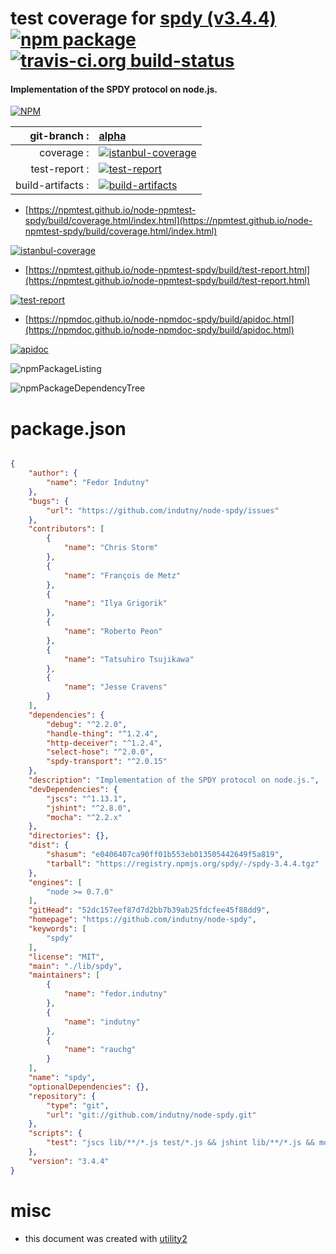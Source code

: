 # test coverage for  [spdy (v3.4.4)](https://github.com/indutny/node-spdy)  [![npm package](https://img.shields.io/npm/v/npmtest-spdy.svg?style=flat-square)](https://www.npmjs.org/package/npmtest-spdy) [![travis-ci.org build-status](https://api.travis-ci.org/npmtest/node-npmtest-spdy.svg)](https://travis-ci.org/npmtest/node-npmtest-spdy)
#### Implementation of the SPDY protocol on node.js.

[![NPM](https://nodei.co/npm/spdy.png?downloads=true&downloadRank=true&stars=true)](https://www.npmjs.com/package/spdy)

| git-branch : | [alpha](https://github.com/npmtest/node-npmtest-spdy/tree/alpha)|
|--:|:--|
| coverage : | [![istanbul-coverage](https://npmtest.github.io/node-npmtest-spdy/build/coverage.badge.svg)](https://npmtest.github.io/node-npmtest-spdy/build/coverage.html/index.html)|
| test-report : | [![test-report](https://npmtest.github.io/node-npmtest-spdy/build/test-report.badge.svg)](https://npmtest.github.io/node-npmtest-spdy/build/test-report.html)|
| build-artifacts : | [![build-artifacts](https://npmtest.github.io/node-npmtest-spdy/glyphicons_144_folder_open.png)](https://github.com/npmtest/node-npmtest-spdy/tree/gh-pages/build)|

- [https://npmtest.github.io/node-npmtest-spdy/build/coverage.html/index.html](https://npmtest.github.io/node-npmtest-spdy/build/coverage.html/index.html)

[![istanbul-coverage](https://npmtest.github.io/node-npmtest-spdy/build/screenCapture.buildCi.browser.%252Ftmp%252Fbuild%252Fcoverage.lib.html.png)](https://npmtest.github.io/node-npmtest-spdy/build/coverage.html/index.html)

- [https://npmtest.github.io/node-npmtest-spdy/build/test-report.html](https://npmtest.github.io/node-npmtest-spdy/build/test-report.html)

[![test-report](https://npmtest.github.io/node-npmtest-spdy/build/screenCapture.buildCi.browser.%252Ftmp%252Fbuild%252Ftest-report.html.png)](https://npmtest.github.io/node-npmtest-spdy/build/test-report.html)

- [https://npmdoc.github.io/node-npmdoc-spdy/build/apidoc.html](https://npmdoc.github.io/node-npmdoc-spdy/build/apidoc.html)

[![apidoc](https://npmdoc.github.io/node-npmdoc-spdy/build/screenCapture.buildCi.browser.%252Ftmp%252Fbuild%252Fapidoc.html.png)](https://npmdoc.github.io/node-npmdoc-spdy/build/apidoc.html)

![npmPackageListing](https://npmtest.github.io/node-npmtest-spdy/build/screenCapture.npmPackageListing.svg)

![npmPackageDependencyTree](https://npmtest.github.io/node-npmtest-spdy/build/screenCapture.npmPackageDependencyTree.svg)



# package.json

```json

{
    "author": {
        "name": "Fedor Indutny"
    },
    "bugs": {
        "url": "https://github.com/indutny/node-spdy/issues"
    },
    "contributors": [
        {
            "name": "Chris Storm"
        },
        {
            "name": "François de Metz"
        },
        {
            "name": "Ilya Grigorik"
        },
        {
            "name": "Roberto Peon"
        },
        {
            "name": "Tatsuhiro Tsujikawa"
        },
        {
            "name": "Jesse Cravens"
        }
    ],
    "dependencies": {
        "debug": "^2.2.0",
        "handle-thing": "^1.2.4",
        "http-deceiver": "^1.2.4",
        "select-hose": "^2.0.0",
        "spdy-transport": "^2.0.15"
    },
    "description": "Implementation of the SPDY protocol on node.js.",
    "devDependencies": {
        "jscs": "^1.13.1",
        "jshint": "^2.8.0",
        "mocha": "^2.2.x"
    },
    "directories": {},
    "dist": {
        "shasum": "e0406407ca90ff01b553eb013505442649f5a819",
        "tarball": "https://registry.npmjs.org/spdy/-/spdy-3.4.4.tgz"
    },
    "engines": [
        "node >= 0.7.0"
    ],
    "gitHead": "52dc157eef87d7d2bb7b39ab25fdcfee45f88dd9",
    "homepage": "https://github.com/indutny/node-spdy",
    "keywords": [
        "spdy"
    ],
    "license": "MIT",
    "main": "./lib/spdy",
    "maintainers": [
        {
            "name": "fedor.indutny"
        },
        {
            "name": "indutny"
        },
        {
            "name": "rauchg"
        }
    ],
    "name": "spdy",
    "optionalDependencies": {},
    "repository": {
        "type": "git",
        "url": "git://github.com/indutny/node-spdy.git"
    },
    "scripts": {
        "test": "jscs lib/**/*.js test/*.js && jshint lib/**/*.js && mocha --reporter=spec test/*-test.js"
    },
    "version": "3.4.4"
}
```



# misc
- this document was created with [utility2](https://github.com/kaizhu256/node-utility2)
